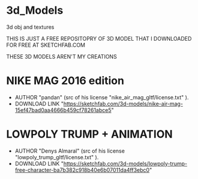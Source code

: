 # 3d_Models
3d obj and textures

THIS IS JUST A FREE REPOSITOPRY OF 3D MODEL THAT I DOWNLOADED FOR FREE AT SKETCHFAB.COM

THESE 3D MODELS AREN'T MY CREATIONS

# NIKE MAG 2016 edition
- AUTHOR "pandan" (src of his license "nike_air_mag_gltf/license.txt" ).
- DOWNLOAD LINK "https://sketchfab.com/3d-models/nike-air-mag-15ef47bad0aa4666b459cf78261abce5"

# LOWPOLY TRUMP + ANIMATION
- AUTHOR "Denys Almaral" (src of his license "lowpoly_trump_gltf/license.txt" ).
- DOWNLOAD LINK "https://sketchfab.com/3d-models/lowpoly-trump-free-character-ba7b382c918b40e6b07011da4ff3ebc0"
